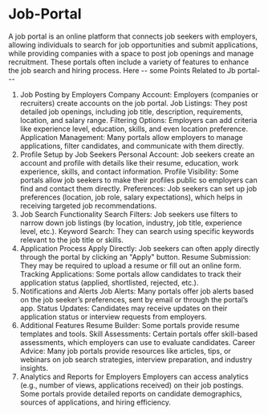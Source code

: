 # Job-Portal
A job portal is an online platform that connects job seekers with employers, allowing individuals to search for job opportunities and submit applications, while providing companies with a space to post job openings and manage recruitment. These portals often include a variety of features to enhance the job search and hiring process.
Here -- some Points Related to Jb portal---

1. Job Posting by Employers
Company Account: Employers (companies or recruiters) create accounts on the job portal.
Job Listings: They post detailed job openings, including job title, description, requirements, location, and salary range.
Filtering Options: Employers can add criteria like experience level, education, skills, and even location preference.
Application Management: Many portals allow employers to manage applications, filter candidates, and communicate with them directly.
2. Profile Setup by Job Seekers
Personal Account: Job seekers create an account and profile with details like their resume, education, work experience, skills, and contact information.
Profile Visibility: Some portals allow job seekers to make their profiles public so employers can find and contact them directly.
Preferences: Job seekers can set up job preferences (location, job role, salary expectations), which helps in receiving targeted job recommendations.
3. Job Search Functionality
Search Filters: Job seekers use filters to narrow down job listings (by location, industry, job title, experience level, etc.).
Keyword Search: They can search using specific keywords relevant to the job title or skills.
4. Application Process
Apply Directly: Job seekers can often apply directly through the portal by clicking an "Apply" button.
Resume Submission: They may be required to upload a resume or fill out an online form.
Tracking Applications: Some portals allow candidates to track their application status (applied, shortlisted, rejected, etc.).
5. Notifications and Alerts
Job Alerts: Many portals offer job alerts based on the job seeker’s preferences, sent by email or through the portal’s app.
Status Updates: Candidates may receive updates on their application status or interview requests from employers.
6. Additional Features
Resume Builder: Some portals provide resume templates and tools.
Skill Assessments: Certain portals offer skill-based assessments, which employers can use to evaluate candidates.
Career Advice: Many job portals provide resources like articles, tips, or webinars on job search strategies, interview preparation, and industry insights.
7. Analytics and Reports for Employers
Employers can access analytics (e.g., number of views, applications received) on their job postings.
Some portals provide detailed reports on candidate demographics, sources of applications, and hiring efficiency.
